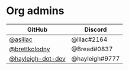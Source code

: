 # Org admins

| GitHub                                                   | Discord        |
| -------------------------------------------------------- | -------------- |
| [@aslilac](https://github.com/aslilac)                   | @lilac#2164    |
| [@brettkolodny](https://github.com/brettkolodny)         | @Bread#0837    |
| [@hayleigh-dot-dev](https://github.com/hayleigh-dot-dev) | @hayleigh#9777 |
